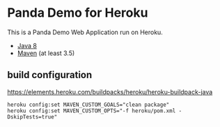 Panda Demo for Heroku
====================================

This is a Panda Demo Web Application run on Heroku.

- [Java 8](http://www.oracle.com/technetwork/java/javase/downloads/index.html)
- [Maven](https://maven.apache.org/download.cgi) (at least 3.5)


## build configuration
https://elements.heroku.com/buildpacks/heroku/heroku-buildpack-java

	heroku config:set MAVEN_CUSTOM_GOALS="clean package"
	heroku config:set MAVEN_CUSTOM_OPTS="-f heroku/pom.xml -DskipTests=true"
